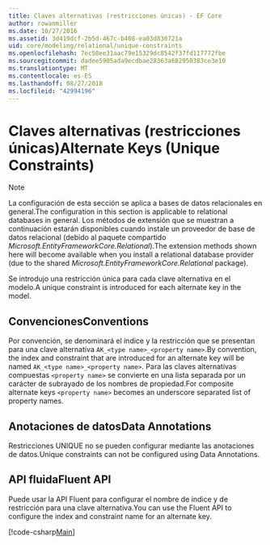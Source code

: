 ```yaml
---
title: Claves alternativas (restricciones únicas) - EF Core
author: rowanmiller
ms.date: 10/27/2016
ms.assetid: 3d419dcf-2b5d-467c-b408-ea03d830721a
uid: core/modeling/relational/unique-constraints
ms.openlocfilehash: 7ec58ee31aac79e15329dc8542f37fd117772fbe
ms.sourcegitcommit: dadee5905ada9ecdbae28363a682950383ce3e10
ms.translationtype: MT
ms.contentlocale: es-ES
ms.lasthandoff: 08/27/2018
ms.locfileid: "42994196"
---
```

# <a name="alternate-keys-unique-constraints"></a><span data-ttu-id="9f35a-102">Claves alternativas (restricciones únicas)</span><span class="sxs-lookup"><span data-stu-id="9f35a-102">Alternate Keys (Unique Constraints)</span></span>

> [!NOTE]  
> <span data-ttu-id="9f35a-103">La configuración de esta sección se aplica a bases de datos relacionales en general.</span><span class="sxs-lookup"><span data-stu-id="9f35a-103">The configuration in this section is applicable to relational databases in general.</span></span> <span data-ttu-id="9f35a-104">Los métodos de extensión que se muestran a continuación estarán disponibles cuando instale un proveedor de base de datos relacional (debido al paquete compartido *Microsoft.EntityFrameworkCore.Relational*).</span><span class="sxs-lookup"><span data-stu-id="9f35a-104">The extension methods shown here will become available when you install a relational database provider (due to the shared *Microsoft.EntityFrameworkCore.Relational* package).</span></span>

<span data-ttu-id="9f35a-105">Se introdujo una restricción única para cada clave alternativa en el modelo.</span><span class="sxs-lookup"><span data-stu-id="9f35a-105">A unique constraint is introduced for each alternate key in the model.</span></span>

## <a name="conventions"></a><span data-ttu-id="9f35a-106">Convenciones</span><span class="sxs-lookup"><span data-stu-id="9f35a-106">Conventions</span></span>

<span data-ttu-id="9f35a-107">Por convención, se denominará el índice y la restricción que se presentan para una clave alternativa `AK_<type name>_<property name>`.</span><span class="sxs-lookup"><span data-stu-id="9f35a-107">By convention, the index and constraint that are introduced for an alternate key will be named `AK_<type name>_<property name>`.</span></span> <span data-ttu-id="9f35a-108">Para las claves alternativas compuestas `<property name>` se convierte en una lista separada por un carácter de subrayado de los nombres de propiedad.</span><span class="sxs-lookup"><span data-stu-id="9f35a-108">For composite alternate keys `<property name>` becomes an underscore separated list of property names.</span></span>

## <a name="data-annotations"></a><span data-ttu-id="9f35a-109">Anotaciones de datos</span><span class="sxs-lookup"><span data-stu-id="9f35a-109">Data Annotations</span></span>

<span data-ttu-id="9f35a-110">Restricciones UNIQUE no se pueden configurar mediante las anotaciones de datos.</span><span class="sxs-lookup"><span data-stu-id="9f35a-110">Unique constraints can not be configured using Data Annotations.</span></span>

## <a name="fluent-api"></a><span data-ttu-id="9f35a-111">API fluida</span><span class="sxs-lookup"><span data-stu-id="9f35a-111">Fluent API</span></span>

<span data-ttu-id="9f35a-112">Puede usar la API Fluent para configurar el nombre de índice y de restricción para una clave alternativa.</span><span class="sxs-lookup"><span data-stu-id="9f35a-112">You can use the Fluent API to configure the index and constraint name for an alternate key.</span></span>

[!code-csharp[Main](../../../../samples/core/Modeling/FluentAPI/Samples/Relational/AlternateKeyName.cs?name=Model&highlight=9)]
